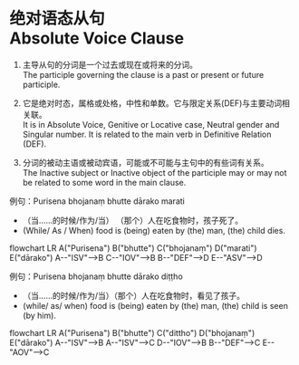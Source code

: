 # 绝对语态从句<br>Absolute Voice Clause


1. 主导从句的分词是一个过去或现在或将来的分词。<br>
   The participle governing the clause is a past or present or future participle.
2. 它是绝对时态，属格或处格，中性和单数。它与限定关系(DEF)与主要动词相关联。<br>
   It is in Absolute Voice, Genitive or Locative case, Neutral gender and Singular number. It is related to the main verb in Definitive Relation (DEF). 

3. 分词的被动主语或被动宾语，可能或不可能与主句中的有些词有关系。<br>
   The Inactive subject or Inactive object of the participle may or may not be related to some word in the main clause.

例句：Purisena bhojanaṃ bhutte dārako marati
- （当……的时候/作为/当） （那个）人在吃食物时，孩子死了。
- (While/ As / When) food is (being) eaten by (the) man, (the) child dies. 

<div class="mermaid">
flowchart LR
A("Purisena")
B("bhutte")
C("bhojanaṃ")
D("marati")
E("dārako")
A--"ISV"-->B
C--"IOV"-->B
B--"DEF"-->D
E--"ASV"-->D
</div>

例句：Purisena bhojanaṃ bhutte dārako diṭṭho
- （当……的时候/作为/当）（那个）人在吃食物时，看见了孩子。
- (while/ as/ when) food is (being) eaten by (the) man, (the) child is seen (by him).

<div class="mermaid">
flowchart LR
A("Purisena")
B("bhutte")
C("dittho")
D("bhojanaṃ")
E("dārako")
A--"ISV"-->B
A--"ISV"-->C
D--"IOV"-->B
B--"DEF"-->C
E--"AOV"-->C
</div>